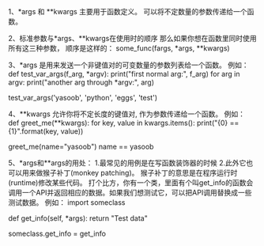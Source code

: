 1、*args 和 **kwargs 主要用于函数定义。
可以将不定数量的参数传递给一个函数。

2、标准参数与*args、**kwargs在使用时的顺序
那么如果你想在函数里同时使用所有这三种参数， 顺序是这样的：
some_func(fargs, *args, **kwargs)

3、*args 
是用来发送一个非键值对的可变数量的参数列表给一个函数。
例如：
def test_var_args(f_arg, *argv):
    print("first normal arg:", f_arg)
    for arg in argv:
        print("another arg through *argv:", arg)

test_var_args('yasoob', 'python', 'eggs', 'test')


4、**kwargs 
允许你将不定长度的键值对, 作为参数传递给一个函数。
例如：
def greet_me(**kwargs):
    for key, value in kwargs.items():
        print("{0} == {1}".format(key, value))

greet_me(name="yasoob")
name == yasoob

5、*args和**args的用处：
1.最常见的用例是在写函数装饰器的时候
2.此外它也可以用来做猴子补丁(monkey patching)。
猴子补丁的意思是在程序运行时(runtime)修改某些代码。 
打个比方，你有一个类，里面有个叫get_info的函数会调用一个API并返回相应的数据。如果我们想测试它，可以把API调用替换成一些测试数据。
例如：
import someclass

def get_info(self, *args):
    return "Test data"

someclass.get_info = get_info